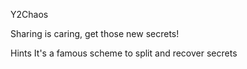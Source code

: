 Y2Chaos

Sharing is caring, get those new secrets!

 Hints
It's a famous scheme to split and recover secrets
